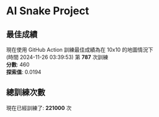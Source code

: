 
# AI Snake Project

## **最佳成績**
現在使用 GitHub Action 訓練最佳成績為在 10x10 的地圖情況下  
(時間 2024-11-26 03:39:53) 第 **787** 次訓練  
**分數**: 460  
**探索值**: 0.0194

## 總訓練次數
現在已經訓練了: **221000** 次
